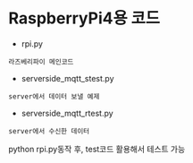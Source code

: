 # RaspberryPi4용 코드

- rpi.py
```
라즈베리파이 메인코드
```
- serverside_mqtt_stest.py
```
server에서 데이터 보낼 예제
```
- serverside_mqtt_rtest.py
```
server에서 수신한 데이터 
```
python rpi.py동작 후, test코드 활용해서 테스트 가능
